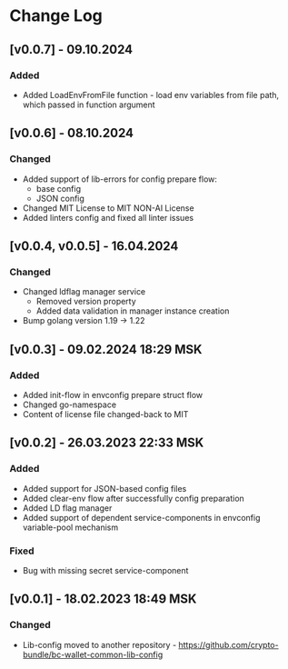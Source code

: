 # Change Log

## [v0.0.7] - 09.10.2024
### Added
* Added LoadEnvFromFile function - load env variables from file path, which passed in function argument

## [v0.0.6] - 08.10.2024
### Changed
* Added support of lib-errors for config prepare flow:
  * base config
  * JSON config
* Changed MIT License to MIT NON-AI License
* Added linters config and fixed all linter issues

## [v0.0.4, v0.0.5] - 16.04.2024
### Changed
* Changed ldflag manager service
  * Removed version property
  * Added data validation in manager instance creation
* Bump golang version 1.19 -> 1.22

## [v0.0.3] - 09.02.2024 18:29 MSK
### Added
* Added init-flow in envconfig prepare struct flow
* Changed go-namespace
* Content of license file changed-back to MIT

## [v0.0.2] - 26.03.2023 22:33 MSK
### Added
* Added support for JSON-based config files
* Added clear-env flow after successfully config preparation
* Added LD flag manager
* Added support of dependent service-components in envconfig variable-pool mechanism
### Fixed
* Bug with missing secret service-component

## [v0.0.1] - 18.02.2023 18:49 MSK
### Changed
* Lib-config moved to another repository - https://github.com/crypto-bundle/bc-wallet-common-lib-config
